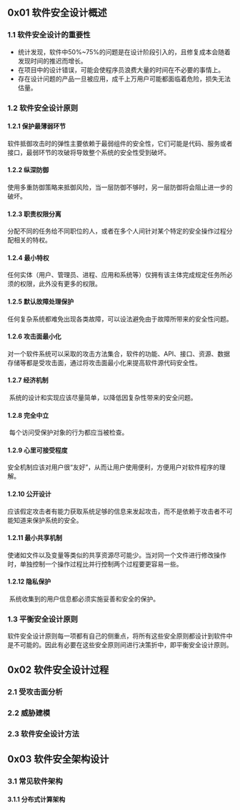 ## 0x01 软件安全设计概述

### 1.1 软件安全设计的重要性

- 统计发现，软件中50%~75%的问题是在设计阶段引入的，且修复成本会随着发现时间的推迟而增长。
- 在项目中的设计错误，可能会使程序员浪费大量的时间在不必要的事情上。
- 存在设计问题的产品一旦被应用，成千上万用户可能都面临着危险，损失无法估量。

### 1.2 软件安全设计原则

#### 1.2.1 保护最薄弱环节

​	软件抵御攻击时的弹性主要依赖于最弱组件的安全性，它们可能是代码、服务或者接口，最弱环节的攻破将导致整个系统的安全性受到破坏。

#### 1.2.2 纵深防御

​	使用多重防御策略来抵御风险，当一层防御不够时，另一层防御将会阻止进一步的破坏。

#### 1.2.3 职责权限分离

​	分配不同的任务给不同职位的人，或者在多个人间针对某个特定的安全操作过程分配相关的特权。

#### 1.2.4 最小特权

​	任何实体（用户、管理员、进程、应用和系统等）仅拥有该主体完成规定任务所必须的权限，此外没有更多的权限。

#### 1.2.5 默认故障处理保护

​	任何复杂系统都难免出现各类故障，可以设法避免由于故障所带来的安全性问题。

#### 1.2.6 攻击面最小化

​	对一个软件系统可以采取的攻击方法集合，软件的功能、API、接口、资源、数据存储等都是受攻击面，通过将攻击面最小化来提高软件源代码安全性。

#### 1.2.7 经济机制

​	系统的设计和实现应该尽量简单，以降低因复杂性带来的安全问题。

#### 1.2.8 完全中立

​	每个访问受保护对象的行为都应当被检查。

#### 1.2.9 心里可接受程度

​	安全机制应该对用户很“友好”，从而让用户使用便利，方便用户对软件程序的理解。

#### 1.2.10 公开设计

​	应该假定攻击者有能力获取系统足够的信息来发起攻击，而不是依赖于攻击者不可能知道来保护系统的安全。

#### 1.2.11 最小共享机制

​	使诸如文件以及变量等类似的共享资源尽可能少。当对同一个文件进行修改操作时，单独控制一个操作过程比并行控制两个过程要更容易一些。

#### 1.2.12 隐私保护

​	系统收集到的用户信息都必须实施妥善和安全的保护。

### 1.3 平衡安全设计原则

​	软件安全设计原则每一项都有自己的侧重点，将所有这些安全原则都设计到软件中是不可能的。因此有必要在这些安全原则间进行决策折中，即平衡安全设计原则。

## 0x02 软件安全设计过程

### 2.1 受攻击面分析

### 2.2 威胁建模

### 2.3 软件安全设计方法

## 0x03 软件安全架构设计

### 3.1 常见软件架构

#### 3.1.1 分布式计算架构




